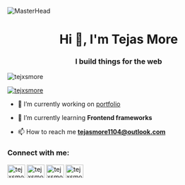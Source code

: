 ![MasterHead](https://user-images.githubusercontent.com/10498744/210012254-234538ff-d198-48aa-8964-37e6fd45d227.gif)
<h1 align="center">Hi 👋, I'm Tejas More</h1>
<h3 align="center">I build things for the web</h3>


<p align="left"> <img src="https://komarev.com/ghpvc/?username=tejxsmore&label=Profile%20views&color=0e75b6&style=flat" alt="tejxsmore" /> </p>

<p align="left"> <a href="https://twitter.com/tejxsmore" target="blank"><img src="https://img.shields.io/twitter/follow/tejxsmore?logo=twitter&style=for-the-badge" alt="tejxsmore" /></a> </p>

- 🔭 I’m currently working on [portfolio](https://tejasmore.vercel.app)

- 🔗 I’m currently learning **Frontend frameworks**

- 📫 How to reach me **tejasmore1104@outlook.com**

<h3 align="left">Connect with me:</h3>
<p align="left">
<a href="https://linkedin.com/in/tejxsmore" target="blank"><img align="center" src="https://raw.githubusercontent.com/rahuldkjain/github-profile-readme-generator/master/src/images/icons/Social/linked-in-alt.svg" alt="tejxsmore" height="30" width="40" /></a>
<a href="https://www.leetcode.com/tejxsmore" target="blank"><img align="center" src="https://raw.githubusercontent.com/rahuldkjain/github-profile-readme-generator/master/src/images/icons/Social/leet-code.svg" alt="tejxsmore" height="30" width="40" /></a>
<a href="https://instagram.com/tejxsmore" target="blank"><img align="center" src="https://raw.githubusercontent.com/rahuldkjain/github-profile-readme-generator/master/src/images/icons/Social/instagram.svg" alt="tejxsmore" height="30" width="40" /></a>
<a href="https://twitter.com/tejxsmore" target="blank"><img align="center" src="https://raw.githubusercontent.com/rahuldkjain/github-profile-readme-generator/master/src/images/icons/Social/twitter.svg" alt="tejxsmore" height="30" width="40" /></a>
</p>
